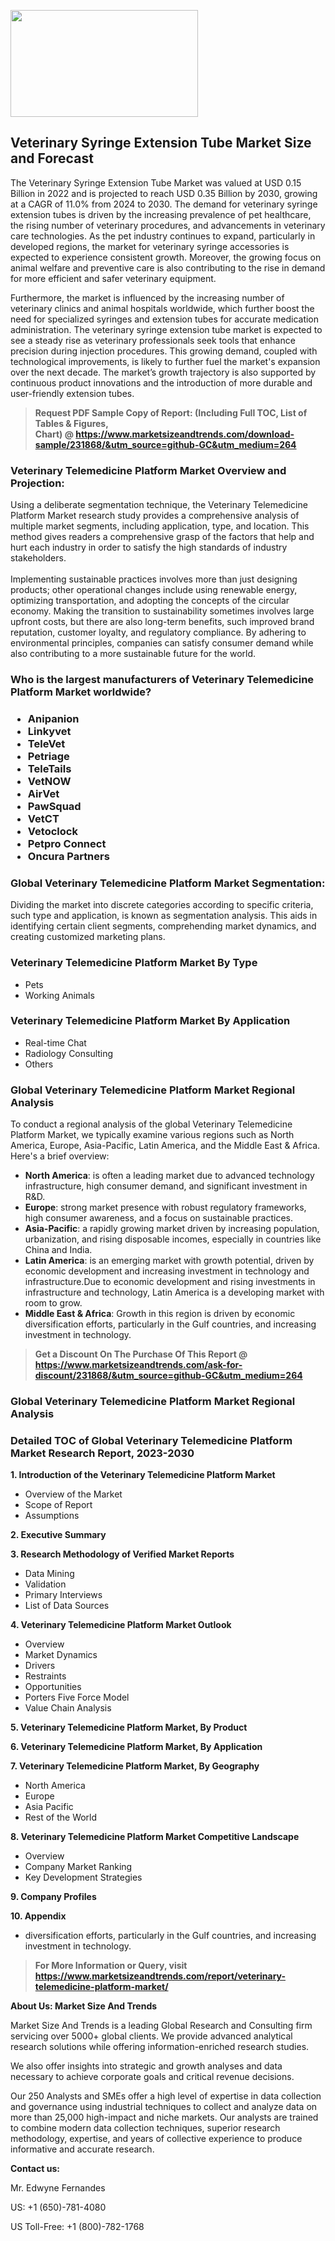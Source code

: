<p><img class="alignnone size-medium wp-image-20088" src="https://ffe5etoiles.com/wp-content/uploads/2024/12/MST1-300x171.png" alt="" width="300" height="171" /></p><h2>Veterinary Syringe Extension Tube Market Size and Forecast</h2><p>The Veterinary Syringe Extension Tube Market was valued at USD 0.15 Billion in 2022 and is projected to reach USD 0.35 Billion by 2030, growing at a CAGR of 11.0% from 2024 to 2030. The demand for veterinary syringe extension tubes is driven by the increasing prevalence of pet healthcare, the rising number of veterinary procedures, and advancements in veterinary care technologies. As the pet industry continues to expand, particularly in developed regions, the market for veterinary syringe accessories is expected to experience consistent growth. Moreover, the growing focus on animal welfare and preventive care is also contributing to the rise in demand for more efficient and safer veterinary equipment.</p><p>Furthermore, the market is influenced by the increasing number of veterinary clinics and animal hospitals worldwide, which further boost the need for specialized syringes and extension tubes for accurate medication administration. The veterinary syringe extension tube market is expected to see a steady rise as veterinary professionals seek tools that enhance precision during injection procedures. This growing demand, coupled with technological improvements, is likely to further fuel the market's expansion over the next decade. The market’s growth trajectory is also supported by continuous product innovations and the introduction of more durable and user-friendly extension tubes.</p></p><blockquote id="" class=""><strong>Request PDF Sample Copy of Report: (Including Full TOC, List of Tables &amp; Figures, Chart)&nbsp;@&nbsp;<strong><a href="https://www.marketsizeandtrends.com/download-sample/231868/&utm_source=github-GC&utm_medium=264" target="_blank">https://www.marketsizeandtrends.com/download-sample/231868/&utm_source=github-GC&utm_medium=264</a></strong></strong></blockquote><h3 id="" class="">Veterinary Telemedicine Platform Market&nbsp;Overview and Projection:</h3><p id="" class="">Using a deliberate segmentation technique, the Veterinary Telemedicine Platform Market research study provides a comprehensive analysis of multiple market segments, including application, type, and location. This method gives readers a comprehensive grasp of the factors that help and hurt each industry in order to satisfy the high standards of industry stakeholders. <br /> <br />Implementing sustainable practices involves more than just designing products; other operational changes include using renewable energy, optimizing transportation, and adopting the concepts of the circular economy. Making the transition to sustainability sometimes involves large upfront costs, but there are also long-term benefits, such improved brand reputation, customer loyalty, and regulatory compliance. By adhering to environmental principles, companies can satisfy consumer demand while also contributing to a more sustainable future for the world.</p><h3 id="" class="">Who is the largest manufacturers of&nbsp;Veterinary Telemedicine Platform Market worldwide?</h3><h3 class=""><p><ul><li>Anipanion </li><li> Linkyvet </li><li> TeleVet </li><li> Petriage </li><li> TeleTails </li><li> VetNOW </li><li> AirVet </li><li> PawSquad </li><li> VetCT </li><li> Vetoclock </li><li> Petpro Connect </li><li> Oncura Partners</li></ul></p></h3><h3 id="" class="">Global&nbsp;Veterinary Telemedicine Platform Market Segmentation:</h3><p id="" class="">Dividing the market into discrete categories according to specific criteria, such type and application, is known as segmentation analysis. This aids in identifying certain client segments, comprehending market dynamics, and creating customized marketing plans.</p><h3 id="" class="">Veterinary Telemedicine Platform Market&nbsp;By Type</h3><p><p><ul><li>Pets</li><li> Working Animals</p></li></ul></p></p><h3 id="" class="">Veterinary Telemedicine Platform Market&nbsp;By Application</h3><p class=""><p><ul><li>Real-time Chat</li><li> Radiology Consulting</li><li> Others</li></ul></p></p><h3 id="" class="">Global Veterinary Telemedicine Platform Market Regional Analysis</h3><p id="" class="">To conduct a regional analysis of the global Veterinary Telemedicine Platform Market, we typically examine various regions such as North America, Europe, Asia-Pacific, Latin America, and the Middle East &amp; Africa. Here's a brief overview:</p><ul><li><strong>North America</strong>: is often a leading market due to advanced technology infrastructure, high consumer demand, and significant investment in R&amp;D.</li><li><strong>Europe</strong>: strong market presence with robust regulatory frameworks, high consumer awareness, and a focus on sustainable practices.</li><li><strong>Asia-Pacific</strong>: a rapidly growing market driven by increasing population, urbanization, and rising disposable incomes, especially in countries like China and India.</li><li><strong>Latin America</strong>: is an emerging market with growth potential, driven by economic development and increasing investment in technology and infrastructure.Due to economic development and rising investments in infrastructure and technology, Latin America is a developing market with room to grow.</li><li><strong>Middle East &amp; Africa</strong>: Growth in this region is driven by economic diversification efforts, particularly in the Gulf countries, and increasing investment in technology.</li></ul><blockquote id="" class=""><strong>Get a Discount On The Purchase Of This Report @ <strong><a href="https://www.marketsizeandtrends.com/ask-for-discount/231868/&utm_source=github-GC&utm_medium=264" target="_blank">https://www.marketsizeandtrends.com/ask-for-discount/231868/&utm_source=github-GC&utm_medium=264</a></strong></strong></blockquote><h3 id="" class="">Global Veterinary Telemedicine Platform Market Regional Analysis</h3><h3 id="" class="">Detailed TOC of Global Veterinary Telemedicine Platform Market Research Report, 2023-2030</h3><p id="" class=""><strong>1. Introduction of the Veterinary Telemedicine Platform Market</strong></p><ul><li>Overview of the Market</li><li>Scope of Report</li><li>Assumptions</li></ul><p id="" class=""><strong>2. Executive Summary</strong></p><p id="" class=""><strong>3. Research Methodology of Verified Market Reports</strong></p><ul><li>Data Mining</li><li>Validation</li><li>Primary Interviews</li><li>List of Data Sources</li></ul><p id="" class=""><strong>4. Veterinary Telemedicine Platform Market Outlook</strong></p><ul><li>Overview</li><li>Market Dynamics</li><li>Drivers</li><li>Restraints</li><li>Opportunities</li><li>Porters Five Force Model</li><li>Value Chain Analysis</li></ul><p id="" class=""><strong>5. Veterinary Telemedicine Platform Market, By Product</strong></p><p id="" class=""><strong>6. Veterinary Telemedicine Platform Market, By Application</strong></p><p id="" class=""><strong>7. Veterinary Telemedicine Platform Market, By Geography</strong></p><ul><li>North America</li><li>Europe</li><li>Asia Pacific</li><li>Rest of the World</li></ul><p id="" class=""><strong>8. Veterinary Telemedicine Platform Market Competitive Landscape</strong></p><ul><li>Overview</li><li>Company Market Ranking</li><li>Key Development Strategies</li></ul><p id="" class=""><strong>9. Company Profiles</strong></p><p id="" class=""><strong>10. Appendix</strong></p><ul><li>diversification efforts, particularly in the Gulf countries, and increasing investment in technology.</li></ul><blockquote id="" class=""><strong>For More Information or Query, visit <strong><strong><a href="https://www.marketsizeandtrends.com/report/veterinary-telemedicine-platform-market/" target="_blank">https://www.marketsizeandtrends.com/report/veterinary-telemedicine-platform-market/</a></strong></strong></strong></blockquote><p id="" class=""><strong>About Us: Market Size And Trends</strong></p><p id="" class="">Market Size And Trends is a leading Global Research and Consulting firm servicing over 5000+ global clients. We provide advanced analytical research solutions while offering information-enriched research studies.</p><p id="" class="">We also offer insights into strategic and growth analyses and data necessary to achieve corporate goals and critical revenue decisions.</p><p id="" class="">Our 250 Analysts and SMEs offer a high level of expertise in data collection and governance using industrial techniques to collect and analyze data on more than 25,000 high-impact and niche markets. Our analysts are trained to combine modern data collection techniques, superior research methodology, expertise, and years of collective experience to produce informative and accurate research.</p><p id="" class=""><strong>Contact us:</strong></p><p id="" class="">Mr. Edwyne Fernandes</p><p id="" class="">US: +1 (650)-781-4080</p><p id="" class="">US Toll-Free: +1 (800)-782-1768</p>
